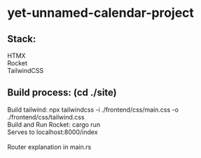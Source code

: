 # yet-unnamed-calendar-project

## Stack:

HTMX\
Rocket\
TailwindCSS

## Build process: (cd ./site)
Build tailwind: npx tailwindcss -i ./frontend/css/main.css -o ./frontend/css/tailwind.css\
Build and Run Rocket: cargo run\
Serves to localhost:8000/index\
\
Router explanation in main.rs
